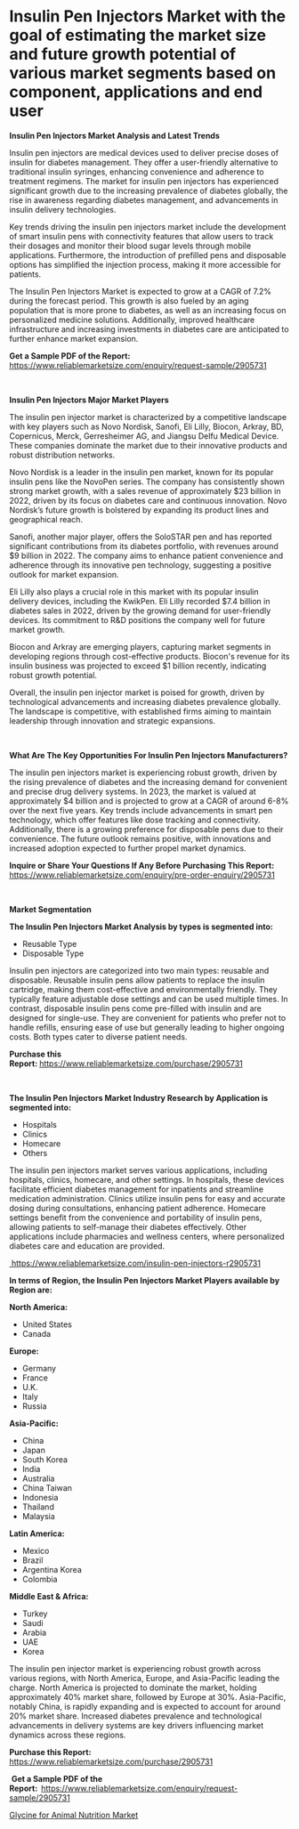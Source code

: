 <p><h1>Insulin Pen Injectors Market with the goal of estimating the market size and future growth potential of various market segments based on component, applications and end user</h1></p><p><strong>Insulin Pen Injectors Market Analysis and Latest Trends</strong></p>
<p><p>Insulin pen injectors are medical devices used to deliver precise doses of insulin for diabetes management. They offer a user-friendly alternative to traditional insulin syringes, enhancing convenience and adherence to treatment regimens. The market for insulin pen injectors has experienced significant growth due to the increasing prevalence of diabetes globally, the rise in awareness regarding diabetes management, and advancements in insulin delivery technologies. </p><p>Key trends driving the insulin pen injectors market include the development of smart insulin pens with connectivity features that allow users to track their dosages and monitor their blood sugar levels through mobile applications. Furthermore, the introduction of prefilled pens and disposable options has simplified the injection process, making it more accessible for patients. </p><p>The Insulin Pen Injectors Market is expected to grow at a CAGR of 7.2% during the forecast period. This growth is also fueled by an aging population that is more prone to diabetes, as well as an increasing focus on personalized medicine solutions. Additionally, improved healthcare infrastructure and increasing investments in diabetes care are anticipated to further enhance market expansion.</p></p>
<p><strong>Get a Sample PDF of the Report:&nbsp;</strong> <a href="https://www.reliablemarketsize.com/enquiry/request-sample/2905731?utm_campaign=3386&utm_medium=2&utm_source=Github&utm_content=ia&utm_term=12032025&utm_id=insulin-pen-injectors">https://www.reliablemarketsize.com/enquiry/request-sample/2905731</a></p>
<p>&nbsp;</p>
<p><strong>Insulin Pen Injectors Major Market Players</strong></p>
<p><p>The insulin pen injector market is characterized by a competitive landscape with key players such as Novo Nordisk, Sanofi, Eli Lilly, Biocon, Arkray, BD, Copernicus, Merck, Gerresheimer AG, and Jiangsu Delfu Medical Device. These companies dominate the market due to their innovative products and robust distribution networks.</p><p>Novo Nordisk is a leader in the insulin pen market, known for its popular insulin pens like the NovoPen series. The company has consistently shown strong market growth, with a sales revenue of approximately $23 billion in 2022, driven by its focus on diabetes care and continuous innovation. Novo Nordisk’s future growth is bolstered by expanding its product lines and geographical reach.</p><p>Sanofi, another major player, offers the SoloSTAR pen and has reported significant contributions from its diabetes portfolio, with revenues around $9 billion in 2022. The company aims to enhance patient convenience and adherence through its innovative pen technology, suggesting a positive outlook for market expansion.</p><p>Eli Lilly also plays a crucial role in this market with its popular insulin delivery devices, including the KwikPen. Eli Lilly recorded $7.4 billion in diabetes sales in 2022, driven by the growing demand for user-friendly devices. Its commitment to R&D positions the company well for future market growth.</p><p>Biocon and Arkray are emerging players, capturing market segments in developing regions through cost-effective products. Biocon's revenue for its insulin business was projected to exceed $1 billion recently, indicating robust growth potential.</p><p>Overall, the insulin pen injector market is poised for growth, driven by technological advancements and increasing diabetes prevalence globally. The landscape is competitive, with established firms aiming to maintain leadership through innovation and strategic expansions.</p></p>
<p>&nbsp;</p>
<p><strong>What Are The Key Opportunities For Insulin Pen Injectors Manufacturers?</strong></p>
<p><p>The insulin pen injectors market is experiencing robust growth, driven by the rising prevalence of diabetes and the increasing demand for convenient and precise drug delivery systems. In 2023, the market is valued at approximately $4 billion and is projected to grow at a CAGR of around 6-8% over the next five years. Key trends include advancements in smart pen technology, which offer features like dose tracking and connectivity. Additionally, there is a growing preference for disposable pens due to their convenience. The future outlook remains positive, with innovations and increased adoption expected to further propel market dynamics.</p></p>
<p><strong>Inquire or Share Your Questions If Any Before Purchasing This Report:</strong> <a href="https://www.reliablemarketsize.com/enquiry/pre-order-enquiry/2905731?utm_campaign=3386&utm_medium=2&utm_source=Github&utm_content=ia&utm_term=12032025&utm_id=insulin-pen-injectors">https://www.reliablemarketsize.com/enquiry/pre-order-enquiry/2905731</a></p>
<p>&nbsp;</p>
<p><strong>Market Segmentation</strong></p>
<p><strong>The Insulin Pen Injectors Market Analysis by types is segmented into:</strong></p>
<p><ul><li>Reusable Type</li><li>Disposable Type</li></ul></p>
<p><p>Insulin pen injectors are categorized into two main types: reusable and disposable. Reusable insulin pens allow patients to replace the insulin cartridge, making them cost-effective and environmentally friendly. They typically feature adjustable dose settings and can be used multiple times. In contrast, disposable insulin pens come pre-filled with insulin and are designed for single-use. They are convenient for patients who prefer not to handle refills, ensuring ease of use but generally leading to higher ongoing costs. Both types cater to diverse patient needs.</p></p>
<p><strong>Purchase this Report:&nbsp;</strong><a href="https://www.reliablemarketsize.com/purchase/2905731?utm_campaign=3386&utm_medium=2&utm_source=Github&utm_content=ia&utm_term=12032025&utm_id=insulin-pen-injectors">https://www.reliablemarketsize.com/purchase/2905731</a></p>
<p>&nbsp;</p>
<p><strong>The Insulin Pen Injectors Market Industry Research by Application is segmented into:</strong></p>
<p><ul><li>Hospitals</li><li>Clinics</li><li>Homecare</li><li>Others</li></ul></p>
<p><p>The insulin pen injectors market serves various applications, including hospitals, clinics, homecare, and other settings. In hospitals, these devices facilitate efficient diabetes management for inpatients and streamline medication administration. Clinics utilize insulin pens for easy and accurate dosing during consultations, enhancing patient adherence. Homecare settings benefit from the convenience and portability of insulin pens, allowing patients to self-manage their diabetes effectively. Other applications include pharmacies and wellness centers, where personalized diabetes care and education are provided.</p></p>
<p><a href="https://www.reliablemarketsize.com/insulin-pen-injectors-r2905731?utm_campaign=3386&utm_medium=2&utm_source=Github&utm_content=ia&utm_term=12032025&utm_id=insulin-pen-injectors">&nbsp;https://www.reliablemarketsize.com/insulin-pen-injectors-r2905731</a></p>
<p><strong>In terms of Region, the Insulin Pen Injectors Market Players available by Region are:</strong></p>
<p>
    <p> <strong> North America: </strong>
        <ul>
            <li>United States</li>
            <li>Canada</li>
        </ul>
        </p> 
    <p> <strong> Europe: </strong>
        <ul>
            <li>Germany</li>
            <li>France</li>
            <li>U.K.</li>
            <li>Italy</li>
            <li>Russia</li>
        </ul>
        </p> 
    <p> <strong> Asia-Pacific: </strong>
        <ul>
            <li>China</li>
            <li>Japan</li>
            <li>South Korea</li>
            <li>India</li>
            <li>Australia</li>
            <li>China Taiwan</li>
            <li>Indonesia</li>
            <li>Thailand</li>
            <li>Malaysia</li>
        </ul>
        </p> 
    <p> <strong> Latin America: </strong>
        <ul>
            <li>Mexico</li>
            <li>Brazil</li>
            <li>Argentina Korea</li>
            <li>Colombia</li>
        </ul>
        </p> 
    <p> <strong> Middle East & Africa: </strong>
        <ul>
            <li>Turkey</li>
            <li>Saudi</li>
            <li>Arabia</li>
            <li>UAE</li>
            <li>Korea</li>
        </ul>
    </p>
    </p>
<p><p>The insulin pen injector market is experiencing robust growth across various regions, with North America, Europe, and Asia-Pacific leading the charge. North America is projected to dominate the market, holding approximately 40% market share, followed by Europe at 30%. Asia-Pacific, notably China, is rapidly expanding and is expected to account for around 20% market share. Increased diabetes prevalence and technological advancements in delivery systems are key drivers influencing market dynamics across these regions.</p></p>
<p><strong>Purchase this Report: </strong><a href="https://www.reliablemarketsize.com/purchase/2905731?utm_campaign=3386&utm_medium=2&utm_source=Github&utm_content=ia&utm_term=12032025&utm_id=insulin-pen-injectors">https://www.reliablemarketsize.com/purchase/2905731</a></p>
<p>&nbsp;<strong>Get a Sample PDF of the Report:&nbsp;&nbsp;</strong><a href="https://www.reliablemarketsize.com/enquiry/request-sample/2905731?utm_campaign=3386&utm_medium=2&utm_source=Github&utm_content=ia&utm_term=12032025&utm_id=insulin-pen-injectors">https://www.reliablemarketsize.com/enquiry/request-sample/2905731</a></p>
<p><strong></strong></p>
<p><p><a href="https://github.com/gummaarmel83/Market-Research-Report-List-1/blob/main/glycine-for-animal-nutrition-market.md?utm_campaign=3386&utm_medium=2&utm_source=Github&utm_content=ia&utm_term=12032025&utm_id=insulin-pen-injectors">Glycine for Animal Nutrition Market</a></p></p>